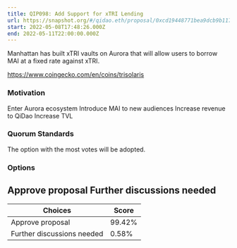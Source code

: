 ```yaml
---
title: QIP098: Add Support for xTRI Lending
url: https://snapshot.org/#/qidao.eth/proposal/0xcd19448771bea9dcb9b11778e2570d61544148469af1dfba18eb95f74a4b33b5
start: 2022-05-08T17:48:26.000Z
end: 2022-05-11T22:00:00.000Z
---
```

Manhattan has built xTRI vaults on Aurora that will allow users to borrow MAI at a fixed rate against xTRI.

https://www.coingecko.com/en/coins/trisolaris

### Motivation

Enter Aurora ecosystem
Introduce MAI to new audiences
Increase revenue to QiDao
Increase TVL

### Quorum Standards

The option with the most votes will be adopted.

### Options

Approve proposal
Further discussions needed
---
| Choices | Score |
| --- | --- |
| Approve proposal | 99.42% |
| Further discussions needed | 0.58% |

